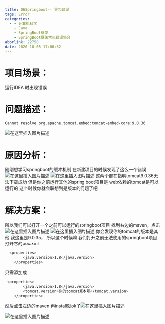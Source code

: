 ```yaml
---
title: 06Springboot-- 导包错误
tags: Error
categories:
  - - 计算机科学
    - Java
    - SpringBoot框架
    - SpringBoot框架常见错误集合
abbrlink: 22758
date: 2020-10-05 17:06:52
---
```

 
# 项目场景：

 运行IDEA 时出现错误

# 问题描述：

```bash
Cannot resolve org.apache.tomcat.embed:tomcat-embed-core:9.0.36
```
![在这里插入图片描述](https://img-blog.csdnimg.cn/20201005170459456.png#pic_center)

# 原因分析：

刚刚想学习springboot的缓冲机制 在新建项目的时候发现了这么一个错误
![在这里插入图片描述](https://img-blog.csdnimg.cn/20201005170723193.png?x-oss-process=image/watermark,type_ZmFuZ3poZW5naGVpdGk,shadow_10,text_aHR0cHM6Ly9ibG9nLmNzZG4ubmV0L3dlaXhpbl80NDA1NDc1Ng==,size_16,color_FFFFFF,t_70#pic_center)
![在这里插入图片描述](https://img-blog.csdnimg.cn/20201005170731919.png?x-oss-process=image/watermark,type_ZmFuZ3poZW5naGVpdGk,shadow_10,text_aHR0cHM6Ly9ibG9nLmNzZG4ubmV0L3dlaXhpbl80NDA1NDc1Ng==,size_16,color_FFFFFF,t_70#pic_center)
这两个都在指明tomcat9.0.36无法下载成功
但是你之前运行其他的spring boot项目是 web依赖的tomcat是可以运行的
这个时候你就会联想到是版本的问题了吧
# 解决方案：

  所以我们可以打开一个之前可以运行的springboot项目
找到右边的maven，点击
![在这里插入图片描述](https://img-blog.csdnimg.cn/2020100517084951.png#pic_center)
![在这里插入图片描述](https://img-blog.csdnimg.cn/20201005170839795.png?x-oss-process=image/watermark,type_ZmFuZ3poZW5naGVpdGk,shadow_10,text_aHR0cHM6Ly9ibG9nLmNzZG4ubmV0L3dlaXhpbl80NDA1NDc1Ng==,size_16,color_FFFFFF,t_70#pic_center)
你会发现你的tomcat的版本是其他 我这里是9.0.35， 所以这个时候嘛
我们打开之前无法使用的springboot项目
打开它的pox.xml

 

```bash
  <properties>
        <java.version>1.8</java.version>
    </properties>
```
只需添加成

```bash
 <properties>
        <java.version>1.8</java.version>
        <tomcat.version>你的tomcat版本号</tomcat.version>
    </properties>
```
然后点击左边的maven 再install就ok了![在这里插入图片描述](https://img-blog.csdnimg.cn/20201005170947274.png?x-oss-process=image/watermark,type_ZmFuZ3poZW5naGVpdGk,shadow_10,text_aHR0cHM6Ly9ibG9nLmNzZG4ubmV0L3dlaXhpbl80NDA1NDc1Ng==,size_16,color_FFFFFF,t_70#pic_center)
 
![在这里插入图片描述](https://img-blog.csdnimg.cn/20201005170956861.png?x-oss-process=image/watermark,type_ZmFuZ3poZW5naGVpdGk,shadow_10,text_aHR0cHM6Ly9ibG9nLmNzZG4ubmV0L3dlaXhpbl80NDA1NDc1Ng==,size_16,color_FFFFFF,t_70#pic_center)
 